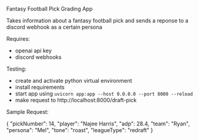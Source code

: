 Fantasy Football Pick Grading App

Takes information about a fantasy football pick and sends a reponse to a discord webhook as a certain persona

Requires:
- openai api key
- discord webhooks

Testing:
- create and activate python virtual environment
- install requirements
- start app using `uvicorn app:app --host 0.0.0.0 --port 8000 --reload`
- make request to http://localhost:8000/draft-pick

Sample Request:

{
    "pickNumber": 14,
    "player": "Najee Harris",
    "adp": 28.4,
    "team": "Ryan",
    "persona": "Mel",
    "tone": "roast",
    "leagueType": "redraft"
  }

